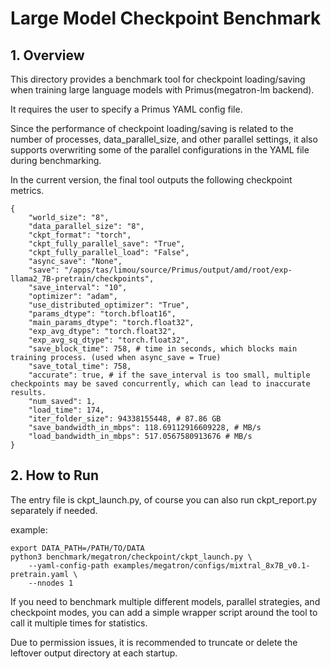 # Large Model Checkpoint Benchmark
## 1. Overview
This directory provides a benchmark tool for checkpoint loading/saving when training large language models with Primus(megatron-lm backend).

It requires the user to specify a Primus YAML config file.

Since the performance of checkpoint loading/saving is related to the number of processes, data_parallel_size, and other parallel settings,
it also supports overwriting some of the parallel configurations in the YAML file during benchmarking.

In the current version, the final tool outputs the following checkpoint metrics.
```
{
    "world_size": "8",
    "data_parallel_size": "8",
    "ckpt_format": "torch",
    "ckpt_fully_parallel_save": "True",
    "ckpt_fully_parallel_load": "False",
    "async_save": "None",
    "save": "/apps/tas/limou/source/Primus/output/amd/root/exp-llama2_7B-pretrain/checkpoints",
    "save_interval": "10",
    "optimizer": "adam",
    "use_distributed_optimizer": "True",
    "params_dtype": "torch.bfloat16",
    "main_params_dtype": "torch.float32",
    "exp_avg_dtype": "torch.float32",
    "exp_avg_sq_dtype": "torch.float32",
    "save_block_time": 758, # time in seconds, which blocks main training process. (used when async_save = True)
    "save_total_time": 758,
    "accurate": true, # if the save_interval is too small, multiple checkpoints may be saved concurrently, which can lead to inaccurate results.
    "num_saved": 1,
    "load_time": 174,
    "iter_folder_size": 94338155448, # 87.86 GB
    "save_bandwidth_in_mbps": 118.69112916609228, # MB/s
    "load_bandwidth_in_mbps": 517.0567580913676 # MB/s
}
```

## 2. How to Run

The entry file is ckpt_launch.py, of course you can also run ckpt_report.py separately if needed.

example:
```
export DATA_PATH=/PATH/TO/DATA
python3 benchmark/megatron/checkpoint/ckpt_launch.py \
    --yaml-config-path examples/megatron/configs/mixtral_8x7B_v0.1-pretrain.yaml \
    --nnodes 1
```
If you need to benchmark multiple different models, parallel strategies, and checkpoint modes,
you can add a simple wrapper script around the tool to call it multiple times for statistics.

Due to permission issues, it is recommended to truncate or delete the leftover output directory at each startup.
